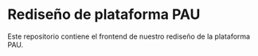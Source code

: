 # Rediseño de plataforma PAU

Este repositorio contiene el frontend de nuestro rediseño de la plataforma PAU.

